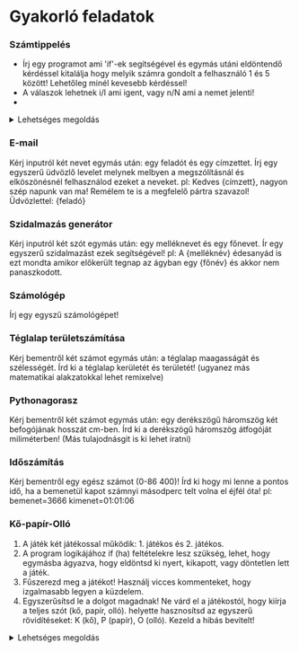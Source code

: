 # Gyakorló feladatok

### Számtippelés

- Írj egy programot ami 'if'-ek segítségével és egymás utáni eldöntendő kérdéssel kitalálja hogy melyik számra gondolt a felhasználó 1 és 5 között! Lehetőleg minél kevesebb kérdéssel!
- A válaszok lehetnek i/I ami igent, vagy n/N ami a nemet jelenti!
- 
<details><summary> Lehetséges megoldás </summary>
  
```python
print("\n# Gondolj egy számra 1 és 5 között!")

hatar34 = input("A gondolt szám nagyobb mint három? (i/n) ")
if hatar34 == "i" or hatar34 == "I":
  hatar45 = input("A gondolt szám nagyobb mint négy? (i/n) ")
  if hatar45 == "i" or hatar45 == "I":
    print("Ezek alapján a gondolt szám: 5")
  else:
    print("Ezek alapján a gondolt szám: 4")
else:
  hatar23 = input("A gondolt szám nagyobb mint kettő? (i/n) ")
  if hatar23 == "i" or hatar23 == "I":
    print("Ezek alapján a gondolt szám: 3")
  else:
    hatar12 = input("A gondolt szám nagyobb mint egy? (i/n) ")
    if hatar12 == "i" or hatar12 == "I":
      print("Ezek alapján a gondolt szám: 2")
    else:
      print("Ezek alapján a gondolt szám: 1")
```
</details>


### E-mail 
Kérj inputról két nevet egymás után: egy feladót és egy címzettet. 
Írj egy egyszerű üdvözlő levelet melynek melbyen a megszólításnál és elköszönésnél felhasználod ezeket a neveket.
pl: Kedves {címzett}, nagyon szép napunk van ma! Remélem te is a megfelelő pártra szavazol! Üdvözlettel: {feladó}

### Szidalmazás generátor 
Kérj inputról két szót egymás után: egy melléknevet és egy főnevet.
Ír egy egyszerű szidalmazást ezek segítségével!
pl: A {melléknév} édesanyád is ezt mondta amikor előkerült tegnap az ágyban egy {főnév} és akkor nem panaszkodott.

### Számológép
Írj egy egyszű számológépet!

### Téglalap területszámítása
Kérj bementről két számot egymás után: a téglalap maagasságát és szélességét.
Írd ki a téglalap kerületét és területét!
(ugyanez más matematikai alakzatokkal lehet remixelve)

### Pythonagorasz 
Kérj bementről két számot egymás után: egy derékszögű háromszög két befogójának hosszát cm-ben.
Írd ki a derékszögű háromszög átfogóját miliméterben!
(Más tulajodnásgit is ki lehet íratni)

### Időszámítás
Kérj bementről egy egész számot (0-86 400)! 
Írd ki hogy mi lenne a pontos idő, ha a bemenetül kapot számnyi másodperc telt volna el éjfél óta!
pl: bemenet=3666 kimenet=01:01:06 

### Kő-papír-Olló

1. A játék két játékossal működik: 1. játékos és 2. játékos.
2. A program logikájához if (ha) feltételekre lesz szükség, lehet, hogy egymásba ágyazva, hogy eldöntsd ki nyert, kikapott, vagy döntetlen lett a játék.
3. Fűszerezd meg a játékot! Használj vicces kommenteket, hogy izgalmasabb legyen a küzdelem.
4. Egyszerűsítsd le a dolgot magadnak! Ne várd el a játékostól, hogy kiírja a teljes szót (kő, papír, olló). helyette hasznosítsd az egyszerű rövidítéseket: K (kő), P (papír), O (olló). Kezeld a hibás bevitelt! 


<details> <summary>  Lehetséges megoldás  </summary>

```python

print("E P I C    🪨 📄 ✂️    B A T T L E ")
print()
print("Válassz fegyvert! (k, p vagy o)") 
print()

jatekos1_lepes = input("1. játékos > ")
print("\n\n\n\n\n\n\n\n\n\n\n\n\n\n\n\n\n\n\n")
jatekos2_lepes = input("2. játékos > ")
print()

if jatekos1_lepes == "k":
    if jatekos2_lepes == "k":
        print("Mindketten követ választottatok, döntetlen!")  
    elif jatekos2_lepes == "o":
        print("Az 1. játékos kővé porlasztotta a 2. játékos ollóját!")  
    elif jatekos2_lepes == "p":
        print("Az 1. játékos kövét eltemeti a 2. játékos papírja!") 
    else:
        print("Érvénytelen 2. játékos!")  
elif jatekos1_lepes == "p":
    if jatekos2_lepes == "k":
        print("A 2. játékos kövét eltemeti az 1. játékos papírja!") 
    elif jatekos2_lepes == "o":
        print("Az 1. játékos papírját apró darabokra vágja a 2. játékos ollója!")  
    elif jatekos2_lepes == "p":
        print("Két papírlap csap össze egymással. Kiábrándító. Döntetlen.") 
    else:
        print("Érvénytelen fegyver 2. játékos!")  
elif jatekos1_lepes == "o":
    if jatekos2_lepes == "k":
        print("A 2. játékos köve fémport kavar az 1. játékos ollójából!") 
    elif jatekos2_lepes == "o":
        print("Kaszálás! Az ollók egymáshoz csattannak, mint egy silány kardvívás! Döntetlen.") 
    elif jatekos2_lepes == "p":
        print("Az 1. játékos ollója konfettire vágja a 2. játékos papírját!")  
    else:
        print("Érvénytelen fegyver 2. játékos!")  
else:
    print("Érvénytelen fegyver 1. játékos!") 


```

</details>